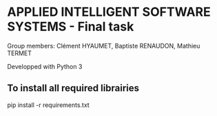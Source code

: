 # APPLIED INTELLIGENT SOFTWARE SYSTEMS - Final task

Group members: Clément HYAUMET, Baptiste RENAUDON, Mathieu TERMET

Developped with Python 3

## To install all required librairies
pip install -r requirements.txt
